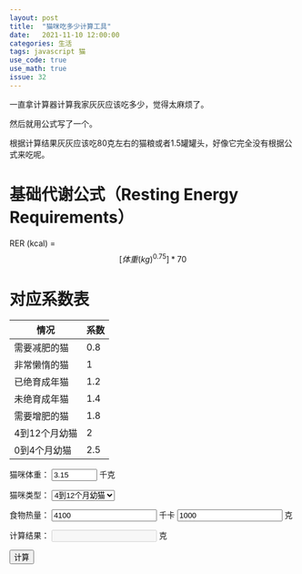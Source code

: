 ```yaml
---
layout: post
title:  "猫咪吃多少计算工具"
date:   2021-11-10 12:00:00
categories: 生活
tags: javascript 猫
use_code: true
use_math: true
issue: 32
---
```

一直拿计算器计算我家灰灰应该吃多少，觉得太麻烦了。

然后就用公式写了一个。

根据计算结果灰灰应该吃80克左右的猫粮或者1.5罐罐头，好像它完全没有根据公式来吃呢。

<!--more-->
# 基础代谢公式（Resting Energy Requirements）

RER (kcal) = $$[体重(kg)^{0.75}]*70$$

# 对应系数表

| 情况      | 系数 |
| ----------- | ----------- |
| 需要减肥的猫      | 0.8       |
| 非常懒惰的猫   | 1        |
| 已绝育成年猫   | 1.2        |
| 未绝育成年猫   | 1.4        |
| 需要增肥的猫   | 1.8        |
| 4到12个月幼猫   | 2        |
| 0到4个月幼猫   | 2.5        |

<p>
  <label for="input_weight" >猫咪体重：</label>
  <input id="input_weight" type="number" value="3.15" step="0.01" min="0" max="20">
  千克
</p>
<p>
  <label for="input_type">猫咪类型：</label>
  <select id="input_k">
    <option value="0.8">需要减肥的猫</option>
    <option value="1">非常懒惰的猫</option>
    <option value="1.2">已绝育成年猫</option>
    <option value="1.4">未绝育成年猫</option>
    <option value="1.8">需要增肥的猫</option>
    <option value="2" selected="selected">4到12个月幼猫</option>
    <option value="2.5">0到4个月幼猫</option>
  </select>
</p>
<p>
  <label>食物热量：</label>
  <input type="number" id="input_fkcal" value="4100">
  千卡
  <input type="number" id="input_fweight" value="1000">
  克
</p>
<p>
<label for="result">计算结果：</label>
<input id="result" disabled="disabled">
克
</p>
<button onclick="get_result();">计算</button>
<script type="text/javascript">
function get_result() {
  // RER (kcal) = [体重(kg)^0.75] x 70
  var catWeight = parseFloat(document.getElementById("input_weight").value);
  var catK = parseFloat(document.getElementById("input_k").value);
  // food kcal/g
  var foodKcal = parseInt(document.getElementById("input_fkcal").value);
  var foodUnit = parseInt(document.getElementById("input_fweight").value);
  var foodK = foodKcal/foodUnit;
  var result = (catWeight ** 0.75) * 70 * catK / foodK;
  document.getElementById("result").value = result;
 }
</script>
